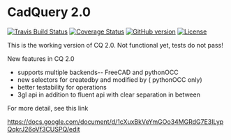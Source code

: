 CadQuery 2.0
========================================

[![Travis Build Status](https://travis-ci.org/dcowden/cadquery.svg)](https://travis-ci.org/dcowden/cadquery)
[![Coverage Status](https://coveralls.io/repos/dcowden/cadquery/badge.svg)](https://coveralls.io/r/dcowden/cadquery)
[![GitHub version](https://badge.fury.io/gh/dcowden%2Fcadquery.svg)](https://github.com/dcowden/cadquery/releases/tag/v0.3.0)
[![License](https://img.shields.io/badge/license-Apache2-blue.svg)](https://github.com/dcowden/cadquery/blob/master/LICENSE)

This is the working version of CQ 2.0.  Not functional yet, tests do not pass!

New features in CQ 2.0
   * supports multiple backends-- FreeCAD and pythonOCC
   * new selectors for createdby and modified by ( pythonOCC only)
   * better testability for operations
   * 3gl api in addition to fluent api with clear separation in between
   
For more detail, see this link

https://docs.google.com/document/d/1cXuxBkVeYmGOo34MGRdG7E3ILypQqkrJ26oVf3CUSPQ/edit